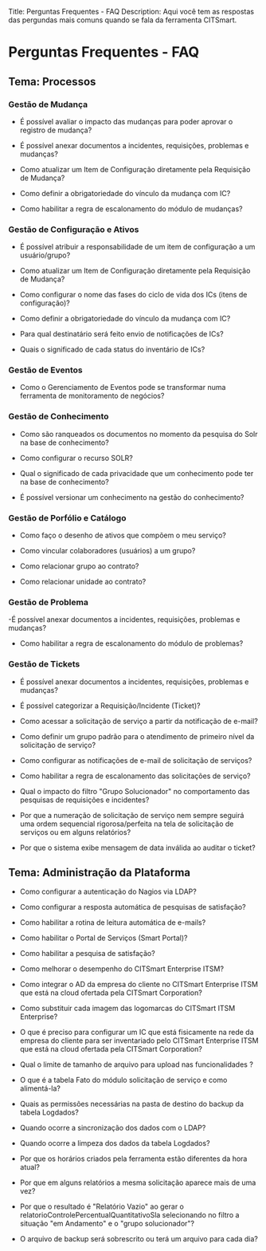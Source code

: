 Title: Perguntas Frequentes - FAQ
Description: Aqui você tem as respostas das pergundas mais comuns quando se fala da ferramenta CITSmart.

# Perguntas Frequentes - FAQ

## Tema: Processos

### Gestão de Mudança

- É possível avaliar o impacto das mudanças para poder aprovar o registro de mudança?

- É possível anexar documentos a incidentes, requisições, problemas e mudanças?

- Como atualizar um Item de Configuração diretamente pela Requisição de Mudança?

- Como definir a obrigatoriedade do vínculo da mudança com IC?

- Como habilitar a regra de escalonamento do módulo de mudanças?

### Gestão de Configuração e Ativos

- É possível atribuir a responsabilidade de um item de configuração a um usuário/grupo?

- Como atualizar um Item de Configuração diretamente pela Requisição de Mudança?

- Como configurar o nome das fases do ciclo de vida dos ICs (itens de configuração)?

- Como definir a obrigatoriedade do vínculo da mudança com IC?

- Para qual destinatário será feito envio de notificações de ICs?

- Quais o significado de cada status do inventário de ICs?


### Gestão de Eventos

- Como o Gerenciamento de Eventos pode se transformar numa ferramenta de monitoramento de negócios?

### Gestão de Conhecimento

- Como são ranqueados os documentos no momento da pesquisa do Solr na base de conhecimento?

- Como configurar o recurso SOLR?

- Qual o significado de cada privacidade que um conhecimento pode ter na base de conhecimento?

- É possível versionar um conhecimento na gestão do conhecimento?

### Gestão de Porfólio e Catálogo

- Como faço o desenho de ativos que compõem o meu serviço?

- Como vincular colaboradores (usuários) a um grupo?

- Como relacionar grupo ao contrato?

- Como relacionar unidade ao contrato?


### Gestão de Problema

-É possível anexar documentos a incidentes, requisições, problemas e mudanças?

- Como habilitar a regra de escalonamento do módulo de problemas?


### Gestão de Tickets

- É possível anexar documentos a incidentes, requisições, problemas e mudanças?

- É possível categorizar a Requisição/Incidente (Ticket)?

- Como acessar a solicitação de serviço a partir da notificação de e-mail?

- Como definir um grupo padrão para o atendimento de primeiro nível da solicitação de serviço?

- Como configurar as notificações de e-mail de solicitação de serviços?

- Como habilitar a regra de escalonamento das solicitações de serviço?

- Qual o impacto do filtro "Grupo Solucionador" no comportamento das pesquisas de requisições e incidentes?

- Por que a numeração de solicitação de serviço nem sempre seguirá uma ordem sequencial rigorosa/perfeita na tela de solicitação de serviços ou em alguns relatórios?

- Por que o sistema exibe mensagem de data inválida ao auditar o ticket?

## Tema: Administração da Plataforma

- Como configurar a autenticação do Nagios via LDAP?

- Como configurar a resposta automática de pesquisas de satisfação?

- Como habilitar a rotina de leitura automática de e-mails?

- Como habilitar o Portal de Serviços (Smart Portal)?

- Como habilitar a pesquisa de satisfação?

- Como melhorar o desempenho do CITSmart Enterprise ITSM?

- Como integrar o AD da empresa do cliente no CITSmart Enterprise ITSM que está na cloud ofertada pela CITSmart Corporation?

- Como substituir cada imagem das logomarcas do CITSmart ITSM Enterprise?

- O que é preciso para configurar um IC que está fisicamente na rede da empresa do cliente para ser inventariado pelo CITSmart Enterprise ITSM que está na cloud ofertada pela CITSmart Corporation?

- Qual o limite de tamanho de arquivo para upload nas funcionalidades ?

- O que é a tabela Fato do módulo solicitação de serviço e como alimentá-la?

- Quais as permissões necessárias na pasta de destino do backup da tabela Logdados?

- Quando ocorre a sincronização dos dados com o LDAP?

- Quando ocorre a limpeza dos dados da tabela Logdados?

- Por que os horários criados pela ferramenta estão diferentes da hora atual?

- Por que em alguns relatórios a mesma solicitação aparece mais de uma vez?

- Por que o resultado é "Relatório Vazio" ao gerar o relatorioControlePercentualQuantitativoSla selecionando no filtro a situação "em Andamento" e o "grupo solucionador"?

- O arquivo de backup será sobrescrito ou terá um arquivo para cada dia?